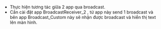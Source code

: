 - Thực hiện tương tác giữa 2 app qua broadcast.
- Cần cài đặt app BroadcastReceiver_2 , từ app này send 1 broadcast và bên app Broadcast_Custom này sẽ nhận được broadcast và hiển thị text lên màn hình.
